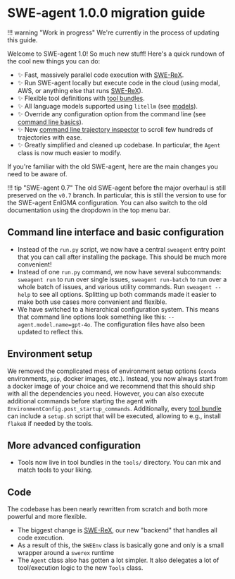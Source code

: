 # SWE-agent 1.0.0 migration guide

!!! warning "Work in progress"
    We're currently in the process of updating this guide.

Welcome to SWE-agent 1.0! So much new stuff! Here's a quick rundown of the cool new things you can do:

* :sparkles: Fast, massively parallel code execution with [SWE-ReX](https://github.com/swe-agent/SWE-ReX).
* :sparkles: Run SWE-agent locally but execute code in the cloud (using modal, AWS, or anything else that runs [SWE-ReX](https://github.com/swe-agent/SWE-ReX)).
* :sparkles: Flexible tool definitions with [tool bundles](../config/tools.md).
* :sparkles: All language models supported using `litellm` (see [models](../installation/keys.md)).
* :sparkles: Override any configuration option from the command line (see [command line basics](../usage/cl_tutorial.md)).
* :sparkles: New [command line trajectory inspector](../usage/inspector.md) to scroll few hundreds of trajectories with ease.
* :sparkles: Greatly simplified and cleaned up codebase. In particular, the `Agent` class is now much easier to modify.

If you're familiar with the old SWE-agent, here are the main changes you need to be aware of.

!!! tip "SWE-agent 0.7"
    The old SWE-agent before the major overhaul is still preserved on the `v0.7` branch.
    In particular, this is still the version to use for the SWE-agent EnIGMA configuration.
    You can also switch to the old documentation using the dropdown in the top menu bar.

## Command line interface and basic configuration

* Instead of the `run.py` script, we now have a central `sweagent` entry point that you can call after installing the package.
  This should be much more convenient!
* Instead of one `run.py` command, we now have several subcommands: `sweagent run` to run over single issues, `sweagent run-batch` to run over a whole batch of issues, and various utility commands. Run `sweagent --help` to see all options. Splitting up both commands made it easier to make both use cases more convenient and flexible.
* We have switched to a hierarchical configuration system. This means that command line options look something like this: `--agent.model.name=gpt-4o`.
  The configuration files have also been updated to reflect this.

## Environment setup

We removed the complicated mess of environment setup options (`conda` environments, `pip`, docker images, etc.).
Instead, you now always start from a docker image of your choice and we recommend that this should ship with all the dependencies you need.
However, you can also execute additional commands before starting the agent with `EnvironmentConfig.post_startup_commands`.
Additionally, every [tool bundle](../config/tools.md) can include a `setup.sh` script that will be executed, allowing to e.g., install `flake8` if needed by the tools.

## More advanced configuration

* Tools now live in tool bundles in the `tools/` directory. You can mix and match tools to your liking.

## Code

The codebase has been nearly rewritten from scratch and both more powerful and more flexible.

* The biggest change is [SWE-ReX](https://github.com/swe-agent/SWE-ReX), our new "backend" that handles all code execution.
* As a result of this, the `SWEEnv` class is basically gone and only is a small wrapper around a `swerex` runtime
* The `Agent` class also has gotten a lot simpler. It also delegates a lot of tool/execution logic to the new `Tools` class.
